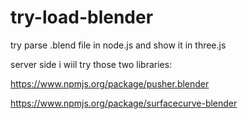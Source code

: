 try-load-blender
================

try parse .blend file in node.js and show it in three.js

server side i wiil try those two libraries:

https://www.npmjs.org/package/pusher.blender

https://www.npmjs.org/package/surfacecurve-blender


